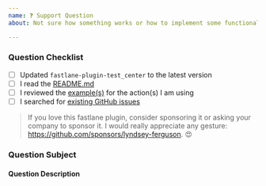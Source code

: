 ```yaml
---
name: ❓ Support Question
about: Not sure how something works or how to implement some functionality? Ask us here! (But please check the docs first 🙃)

---
```


### Question Checklist

- [ ] Updated `fastlane-plugin-test_center` to the latest version
- [ ] I read the [README.md](https://github.com/lyndsey-ferguson/fastlane-plugin-test_center/blob/master/README.md)
- [ ] I reviewed the [example(s)](https://github.com/lyndsey-ferguson/fastlane-plugin-test_center/blob/master/README.md) for the action(s) I am using
- [ ] I searched for [existing GitHub issues](https://github.com/lyndsey-ferguson/fastlane-plugin-test_center/issues)

> If you love this fastlane plugin, consider sponsoring it or asking your company to sponsor it. I would really appreciate any
> gesture: https://github.com/sponsors/lyndsey-ferguson. 😍

### Question Subject
<!-- What tool/action do you have a question about? -->
<!-- Is this a question about documentation? -->
<!-- Is this a question about a fastlane? (If so, please go to the fastlane repository first) -->

#### Question Description
<!-- Please include expected behavior and any relevant code samples with your question if possible -->

